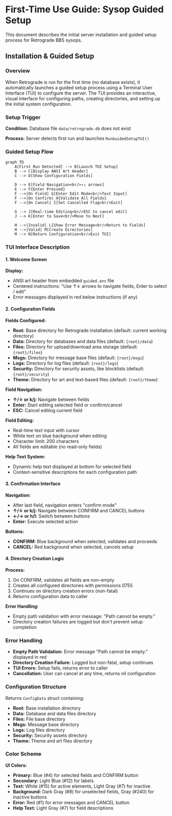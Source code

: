 # First-Time Use Guide: Sysop Guided Setup

This document describes the initial server installation and guided setup process for Retrograde BBS sysops.

## Installation & Guided Setup

### Overview

When Retrograde is run for the first time (no database exists), it automatically launches a guided setup process using a Terminal User Interface (TUI) to configure the server. The TUI provides an interactive, visual interface for configuring paths, creating directories, and setting up the initial system configuration.

### Setup Trigger

**Condition:** Database file `data/retrograde.db` does not exist

**Process:** Server detects first run and launches `RunGuidedSetupTUI()`

### Guided Setup Flow

```mermaid
graph TD
    A[First Run Detected] --> B[Launch TUI Setup]
    B --> C[Display ANSI Art Header]
    C --> D[Show Configuration Fields]

    D --> E[Field Navigation<br/>↑↓ arrows]
    E --> F{Enter Pressed}
    F -->|On Field| G[Enter Edit Mode<br/>Text Input]
    F -->|On Confirm| H{Validate All Fields}
    F -->|On Cancel| I[Set Cancelled Flag<br/>Exit]

    G --> J[Real-time Editing<br/>ESC to cancel edit]
    J --> K[Enter to Save<br/>Move to Next]

    H -->|Invalid| L[Show Error Message<br/>Return to Fields]
    H -->|Valid| M[Create Directories]
    M --> N[Return Configuration<br/>Exit TUI]
```

### TUI Interface Description

#### 1. Welcome Screen

**Display:**

- ANSI art header from embedded `guided.ans` file
- Centered instructions: "Use ↑↓ arrows to navigate fields, Enter to select / edit"
- Error messages displayed in red below instructions (if any)

#### 2. Configuration Fields

**Fields Configured:**

- **Root:** Base directory for Retrograde installation (default: current working directory)
- **Data:** Directory for databases and data files (default: `{root}/data`)
- **Files:** Directory for upload/download area storage (default: `{root}/files`)
- **Msgs:** Directory for message base files (default: `{root}/msgs`)
- **Logs:** Directory for log files (default: `{root}/logs`)
- **Security:** Directory for security assets, like blocklists (default: `{root}/security`)
- **Theme:** Directory for art and text-based files (default: `{root}/theme`)

**Field Navigation:**

- **↑/↓ or k/j:** Navigate between fields
- **Enter:** Start editing selected field or confirm/cancel
- **ESC:** Cancel editing current field

**Field Editing:**

- Real-time text input with cursor
- White text on blue background when editing
- Character limit: 200 characters
- All fields are editable (no read-only fields)

**Help Text System:**

- Dynamic help text displayed at bottom for selected field
- Context-sensitive descriptions for each configuration path

#### 3. Confirmation Interface

**Navigation:**

- After last field, navigation enters "confirm mode"
- **↑/↓ or k/j:** Navigate between CONFIRM and CANCEL buttons
- **←/→ or h/l:** Switch between buttons
- **Enter:** Execute selected action

**Buttons:**

- **CONFIRM:** Blue background when selected, validates and proceeds
- **CANCEL:** Red background when selected, cancels setup

#### 4. Directory Creation Logic

**Process:**

1. On CONFIRM, validates all fields are non-empty
2. Creates all configured directories with permissions 0755
3. Continues on directory creation errors (non-fatal)
4. Returns configuration data to caller

**Error Handling:**

- Empty path validation with error message: "Path cannot be empty."
- Directory creation failures are logged but don't prevent setup completion

### Error Handling

- **Empty Path Validation:** Error message "Path cannot be empty." displayed in red
- **Directory Creation Failure:** Logged but non-fatal, setup continues
- **TUI Errors:** Setup fails, returns error to caller
- **Cancellation:** User can cancel at any time, returns nil configuration

### Configuration Structure

Returns `ConfigData` struct containing:

- **Root:** Base installation directory
- **Data:** Database and data files directory
- **Files:** File base directory
- **Msgs:** Message base directory
- **Logs:** Log files directory
- **Security:** Security assets directory
- **Theme:** Theme and art files directory

### Color Scheme

**UI Colors:**

- **Primary:** Blue (#4) for selected fields and CONFIRM button
- **Secondary:** Light Blue (#12) for labels
- **Text:** White (#15) for active elements, Light Gray (#7) for inactive
- **Background:** Dark Gray (#8) for unselected fields, Gray (#240) for inactive buttons
- **Error:** Red (#1) for error messages and CANCEL button
- **Help Text:** Light Gray (#7) for field descriptions

